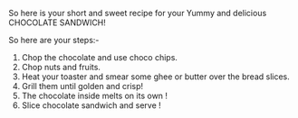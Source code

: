 So here is your short and sweet recipe for your Yummy and delicious CHOCOLATE SANDWICH!

  So here are your steps:-

  1) Chop the chocolate and use choco chips.
  2) Chop nuts and fruits.
  3) Heat your toaster and smear some ghee or butter over the  bread slices.
  4) Grill them until golden and crisp!
  5) The chocolate inside melts on its own !
  6) Slice chocolate sandwich and serve !
  
  


